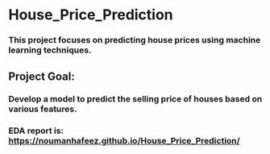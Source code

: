 # House_Price_Prediction

### This project focuses on predicting house prices using machine learning techniques.

## Project Goal:

### Develop a model to predict the selling price of houses based on various features.

### EDA report is: https://noumanhafeez.github.io/House_Price_Prediction/

